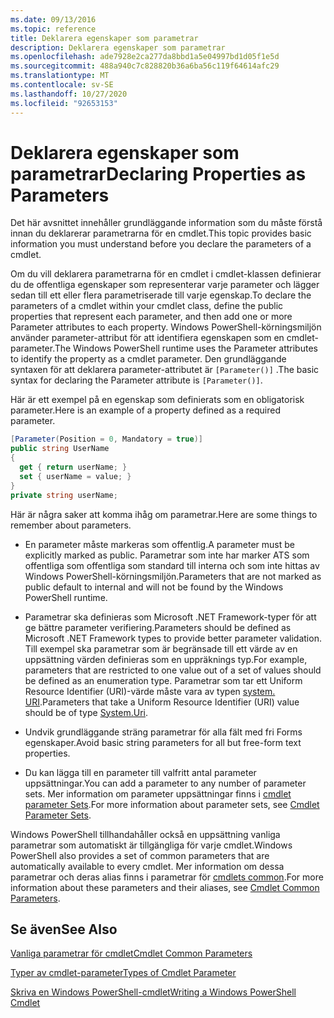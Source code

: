 ```yaml
---
ms.date: 09/13/2016
ms.topic: reference
title: Deklarera egenskaper som parametrar
description: Deklarera egenskaper som parametrar
ms.openlocfilehash: ade7928e2ca277da8bbd1a5e04997bd1d05f1e5d
ms.sourcegitcommit: 488a940c7c828820b36a6ba56c119f64614afc29
ms.translationtype: MT
ms.contentlocale: sv-SE
ms.lasthandoff: 10/27/2020
ms.locfileid: "92653153"
---
```

# <a name="declaring-properties-as-parameters"></a><span data-ttu-id="8c87e-103">Deklarera egenskaper som parametrar</span><span class="sxs-lookup"><span data-stu-id="8c87e-103">Declaring Properties as Parameters</span></span>

<span data-ttu-id="8c87e-104">Det här avsnittet innehåller grundläggande information som du måste förstå innan du deklarerar parametrarna för en cmdlet.</span><span class="sxs-lookup"><span data-stu-id="8c87e-104">This topic provides basic information you must understand before you declare the parameters of a cmdlet.</span></span>

<span data-ttu-id="8c87e-105">Om du vill deklarera parametrarna för en cmdlet i cmdlet-klassen definierar du de offentliga egenskaper som representerar varje parameter och lägger sedan till ett eller flera parametriserade till varje egenskap.</span><span class="sxs-lookup"><span data-stu-id="8c87e-105">To declare the parameters of a cmdlet within your cmdlet class, define the public properties that represent each parameter, and then add one or more Parameter attributes to each property.</span></span> <span data-ttu-id="8c87e-106">Windows PowerShell-körningsmiljön använder parameter-attribut för att identifiera egenskapen som en cmdlet-parameter.</span><span class="sxs-lookup"><span data-stu-id="8c87e-106">The Windows PowerShell runtime uses the Parameter attributes to identify the property as a cmdlet parameter.</span></span> <span data-ttu-id="8c87e-107">Den grundläggande syntaxen för att deklarera parameter-attributet är `[Parameter()]` .</span><span class="sxs-lookup"><span data-stu-id="8c87e-107">The basic syntax for declaring the Parameter attribute is `[Parameter()]`.</span></span>

<span data-ttu-id="8c87e-108">Här är ett exempel på en egenskap som definierats som en obligatorisk parameter.</span><span class="sxs-lookup"><span data-stu-id="8c87e-108">Here is an example of a property defined as a required parameter.</span></span>

```csharp
[Parameter(Position = 0, Mandatory = true)]
public string UserName
{
  get { return userName; }
  set { userName = value; }
}
private string userName;
```

<span data-ttu-id="8c87e-109">Här är några saker att komma ihåg om parametrar.</span><span class="sxs-lookup"><span data-stu-id="8c87e-109">Here are some things to remember about parameters.</span></span>

- <span data-ttu-id="8c87e-110">En parameter måste markeras som offentlig.</span><span class="sxs-lookup"><span data-stu-id="8c87e-110">A parameter must be explicitly marked as public.</span></span> <span data-ttu-id="8c87e-111">Parametrar som inte har marker ATS som offentliga som offentliga som standard till interna och som inte hittas av Windows PowerShell-körningsmiljön.</span><span class="sxs-lookup"><span data-stu-id="8c87e-111">Parameters that are not marked as public default to internal and will not be found by the Windows PowerShell runtime.</span></span>

- <span data-ttu-id="8c87e-112">Parametrar ska definieras som Microsoft .NET Framework-typer för att ge bättre parameter verifiering.</span><span class="sxs-lookup"><span data-stu-id="8c87e-112">Parameters should be defined as Microsoft .NET Framework types to provide better parameter validation.</span></span> <span data-ttu-id="8c87e-113">Till exempel ska parametrar som är begränsade till ett värde av en uppsättning värden definieras som en uppräknings typ.</span><span class="sxs-lookup"><span data-stu-id="8c87e-113">For example, parameters that are restricted to one value out of a set of values should be defined as an enumeration type.</span></span> <span data-ttu-id="8c87e-114">Parametrar som tar ett Uniform Resource Identifier (URI)-värde måste vara av typen [system. URI](/dotnet/api/System.Uri).</span><span class="sxs-lookup"><span data-stu-id="8c87e-114">Parameters that take a Uniform Resource Identifier (URI) value should be of type [System.Uri](/dotnet/api/System.Uri).</span></span>

- <span data-ttu-id="8c87e-115">Undvik grundläggande sträng parametrar för alla fält med fri Forms egenskaper.</span><span class="sxs-lookup"><span data-stu-id="8c87e-115">Avoid basic string parameters for all but free-form text properties.</span></span>

- <span data-ttu-id="8c87e-116">Du kan lägga till en parameter till valfritt antal parameter uppsättningar.</span><span class="sxs-lookup"><span data-stu-id="8c87e-116">You can add a parameter to any number of parameter sets.</span></span> <span data-ttu-id="8c87e-117">Mer information om parameter uppsättningar finns i [cmdlet parameter Sets](./cmdlet-parameter-sets.md).</span><span class="sxs-lookup"><span data-stu-id="8c87e-117">For more information about parameter sets, see [Cmdlet Parameter Sets](./cmdlet-parameter-sets.md).</span></span>

<span data-ttu-id="8c87e-118">Windows PowerShell tillhandahåller också en uppsättning vanliga parametrar som automatiskt är tillgängliga för varje cmdlet.</span><span class="sxs-lookup"><span data-stu-id="8c87e-118">Windows PowerShell also provides a set of common parameters that are automatically available to every cmdlet.</span></span> <span data-ttu-id="8c87e-119">Mer information om dessa parametrar och deras alias finns i parametrar för [cmdlets common](./common-parameter-names.md).</span><span class="sxs-lookup"><span data-stu-id="8c87e-119">For more information about these parameters and their aliases, see [Cmdlet Common Parameters](./common-parameter-names.md).</span></span>

## <a name="see-also"></a><span data-ttu-id="8c87e-120">Se även</span><span class="sxs-lookup"><span data-stu-id="8c87e-120">See Also</span></span>

[<span data-ttu-id="8c87e-121">Vanliga parametrar för cmdlet</span><span class="sxs-lookup"><span data-stu-id="8c87e-121">Cmdlet Common Parameters</span></span>](./common-parameter-names.md)

[<span data-ttu-id="8c87e-122">Typer av cmdlet-parameter</span><span class="sxs-lookup"><span data-stu-id="8c87e-122">Types of Cmdlet Parameter</span></span>](./types-of-cmdlet-parameters.md)

[<span data-ttu-id="8c87e-123">Skriva en Windows PowerShell-cmdlet</span><span class="sxs-lookup"><span data-stu-id="8c87e-123">Writing a Windows PowerShell Cmdlet</span></span>](./writing-a-windows-powershell-cmdlet.md)
